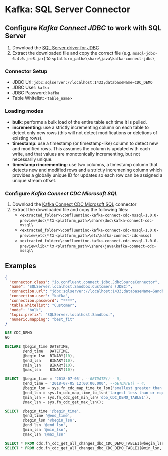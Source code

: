 # Kafka: SQL Server Connector

## Configure _Kafka Connect JDBC_ to work with SQL Server

1. Download the [SQL Server driver for JDBC](https://docs.microsoft.com/en-us/sql/connect/jdbc/download-microsoft-jdbc-driver-for-sql-server)
2. Extract the downloaded file and copy the correct file (e.g. `mssql-jdbc-6.4.0.jre8.jar`) to `<platform_path>\share\java\kafka-connect-jdbc\`

### Connector Setup

- JDBC Url: `jdbc:sqlserver://localhost:1433;databaseName=CDC_DEMO`
- JDBC User: `kafka`
- JDBC Password: `kafka`
- Table Whitelist: `<table_name>`

### Loading modes

- **bulk**: performs a bulk load of the entire table ech time it is pulled.
- **incrementing**: use a strictly incrementing column on each table to detect only new rows (this will not detect modifications or deletions of existing rows).
- **timestamp**: use a timestamp (or timestamp-like) column to detect new and modified rows. This assumes the column is updated with each write, and that values are monotonically incrementing, but not necessarily unique.
- **timestamp+incrementing**: use two columns, a timestamp column that detects new and modified rows and a strictly incremening column which provides a globally unique ID for updates so each row can be assigned a unique stream offset.

### Configure _Kafka Connect CDC Microsoft SQL_

1. Download the [Kafka Connect CDC Microsoft SQL](https://www.confluent.io/connector/kafka-connect-cdc-microsoft-sql/) connector
2. Extract the downloaded file and copy the following files:
   - `<extracted_folder>\confluentinc-kafka-connect-cdc-mssql-1.0.0-preview\doc\*` to `<platform_path>\share\doc\kafka-connect-cdc-mssql\`
   - `<extracted_folder>\confluentinc-kafka-connect-cdc-mssql-1.0.0-preview\etc\*` to `<platform_path>\etc\kafka-connect-cdc-mssql`
   - `<extracted_folder>\confluentinc-kafka-connect-cdc-mssql-1.0.0-preview\lib\*` to `<platform_path>\share\java\kafka-connect-cdc-mssql\`

## Examples

```json
{
  "connector.class": "io.confluent.connect.jdbc.JdbcSourceConnector",
  "name": "SQLServer.localhost.Sandbox.Customers (JDBC)",
  "connection.url": "jdbc:sqlserver://localhost:1433;databaseName=Sandbox",
  "connection.user": "kafka",
  "connection.password": "****",
  "table.whitelist": "Customer",
  "mode": "bulk",
  "topic.prefix": "SQLServer.localhost.Sandbox.",
  "numeric.mapping": "best_fit"
}
```

```sql
USE CDC_DEMO
GO

DECLARE @begin_time DATETIME,
        @end_time   DATETIME,
        @begin_lsn  BINARY(10),
        @end_lsn    BINARY(10),
        @min_lsn    BINARY(10),
        @max_lsn    BINARY(10);

SELECT  @begin_time = '2018-07-05', --GETDATE() - 5,
        @end_time = '2018-07-05 12:00:00.000', --GETDATE() - 4,
        @begin_lsn = sys.fn_cdc_map_time_to_lsn('smallest greater than', @begin_time),
        @end_lsn = sys.fn_cdc_map_time_to_lsn('largest less than or equal', @end_time),
        @min_lsn = sys.fn_cdc_get_min_lsn('dbo_CDC_DEMO_TABLE1'),
        @max_lsn = sys.fn_cdc_get_max_lsn();

SELECT  @begin_time '@begin_time',
        @end_time '@end_time',
        @begin_lsn '@begin_lsn',
        @end_lsn '@end_lsn',
        @min_lsn '@min_lsn',
        @max_lsn '@max_lsn'

SELECT * FROM cdc.fn_cdc_get_all_changes_dbo_CDC_DEMO_TABLE1(@begin_lsn, @end_lsn, 'all')
SELECT * FROM cdc.fn_cdc_get_all_changes_dbo_CDC_DEMO_TABLE1(@min_lsn, @max_lsn, 'all')
```
